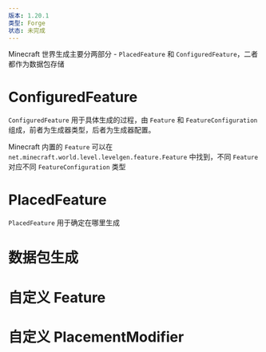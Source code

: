 ```yaml
---
版本: 1.20.1
类型: Forge
状态: 未完成
---
```

Minecraft 世界生成主要分两部分 - `PlacedFeature` 和 `ConfiguredFeature`，二者都作为数据包存储
# ConfiguredFeature

`ConfiguredFeature` 用于具体生成的过程，由 `Feature` 和 `FeatureConfiguration` 组成，前者为生成器类型，后者为生成器配置。

Minecraft 内置的 `Feature` 可以在 `net.minecraft.world.level.levelgen.feature.Feature` 中找到，不同 `Feature` 对应不同 `FeatureConfiguration` 类型
# PlacedFeature

`PlacedFeature` 用于确定在哪里生成
# 数据包生成
# 自定义 Feature
# 自定义 PlacementModifier
